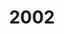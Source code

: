 ---
title: '2002'
year: '2002'
name: Hot Jazz in Bern
subtitle: ''
featured_image_path: "/images/concerts/2002/HotJazzPlakat.jpg"
images:
- image_path: ''
youtube_videos:
- url: ''
flyer_path: ''
---